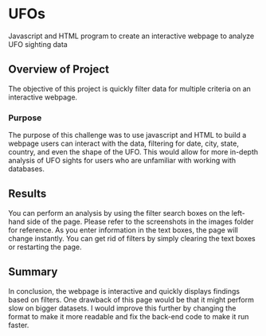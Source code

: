 # UFOs

Javascript and HTML program to create an interactive webpage to analyze UFO sighting data

## Overview of Project
 The objective of this project is quickly filter data for multiple criteria on an interactive webpage.  
### Purpose
The purpose of this challenge was to use javascript and HTML to build a webpage users can interact with the data, filtering for date, city, state, country, and even the shape of the UFO. This would allow for more in-depth analysis of UFO sights for users who are unfamiliar with working with databases.  

 
## Results 
You can perform an analysis by using the filter search boxes on the left-hand side of the page. Please refer to the screenshots in the images folder for reference. As you enter information in the text boxes, the page will change instantly. You can get rid of filters by simply clearing the text boxes or restarting the page. 
   
## Summary 
In conclusion, the webpage is interactive and quickly displays findings based on filters. One drawback of this page would be that it might perform slow on bigger datasets. I would improve this further by changing the format to make it more readable and fix the back-end code to make it run faster. 
